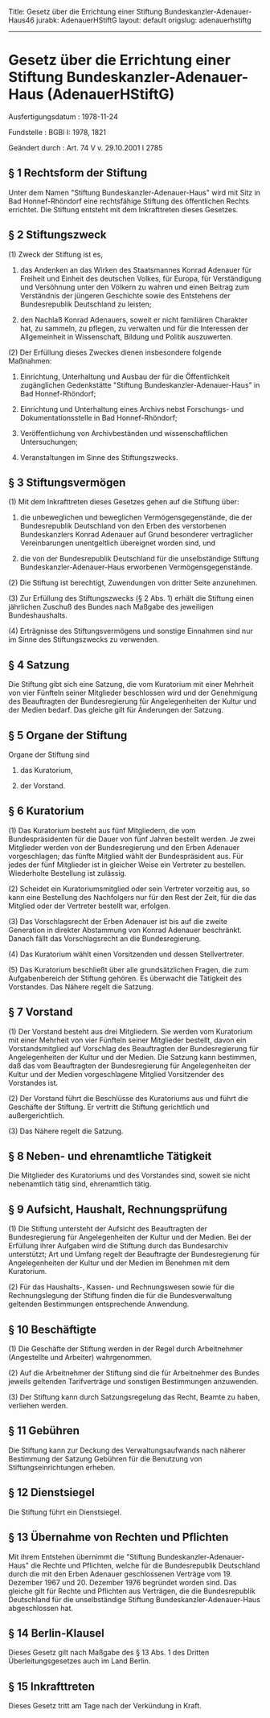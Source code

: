Title: Gesetz über die Errichtung einer Stiftung Bundeskanzler-Adenauer-Haus46
jurabk: AdenauerHStiftG
layout: default
origslug: adenauerhstiftg


---

# Gesetz über die Errichtung einer Stiftung Bundeskanzler-Adenauer-Haus (AdenauerHStiftG)

Ausfertigungsdatum
:   1978-11-24

Fundstelle
:   BGBl I: 1978, 1821

Geändert durch
:   Art. 74 V v. 29.10.2001 I 2785


## § 1 Rechtsform der Stiftung

Unter dem Namen "Stiftung Bundeskanzler-Adenauer-Haus" wird mit Sitz
in Bad Honnef-Rhöndorf eine rechtsfähige Stiftung des öffentlichen
Rechts errichtet. Die Stiftung entsteht mit dem Inkrafttreten dieses
Gesetzes.


## § 2 Stiftungszweck

(1) Zweck der Stiftung ist es,

1.  das Andenken an das Wirken des Staatsmannes Konrad Adenauer für
    Freiheit und Einheit des deutschen Volkes, für Europa, für
    Verständigung und Versöhnung unter den Völkern zu wahren und einen
    Beitrag zum Verständnis der jüngeren Geschichte sowie des Entstehens
    der Bundesrepublik Deutschland zu leisten;


2.  den Nachlaß Konrad Adenauers, soweit er nicht familiären Charakter
    hat, zu sammeln, zu pflegen, zu verwalten und für die Interessen der
    Allgemeinheit in Wissenschaft, Bildung und Politik auszuwerten.




(2) Der Erfüllung dieses Zweckes dienen insbesondere folgende
Maßnahmen:

1.  Einrichtung, Unterhaltung und Ausbau der für die Öffentlichkeit
    zugänglichen Gedenkstätte "Stiftung Bundeskanzler-Adenauer-Haus" in
    Bad Honnef-Rhöndorf;


2.  Einrichtung und Unterhaltung eines Archivs nebst Forschungs- und
    Dokumentationsstelle in Bad Honnef-Rhöndorf;


3.  Veröffentlichung von Archivbeständen und wissenschaftlichen
    Untersuchungen;


4.  Veranstaltungen im Sinne des Stiftungszwecks.





## § 3 Stiftungsvermögen

(1) Mit dem Inkrafttreten dieses Gesetzes gehen auf die Stiftung über:

1.  die unbeweglichen und beweglichen Vermögensgegenstände, die der
    Bundesrepublik Deutschland von den Erben des verstorbenen
    Bundeskanzlers Konrad Adenauer auf Grund besonderer vertraglicher
    Vereinbarungen unentgeltlich übereignet worden sind, und


2.  die von der Bundesrepublik Deutschland für die unselbständige Stiftung
    Bundeskanzler-Adenauer-Haus erworbenen Vermögensgegenstände.




(2) Die Stiftung ist berechtigt, Zuwendungen von dritter Seite
anzunehmen.

(3) Zur Erfüllung des Stiftungszwecks (§ 2 Abs. 1) erhält die Stiftung
einen jährlichen Zuschuß des Bundes nach Maßgabe des jeweiligen
Bundeshaushalts.

(4) Erträgnisse des Stiftungsvermögens und sonstige Einnahmen sind nur
im Sinne des Stiftungszwecks zu verwenden.


## § 4 Satzung

Die Stiftung gibt sich eine Satzung, die vom Kuratorium mit einer
Mehrheit von vier Fünfteln seiner Mitglieder beschlossen wird und der
Genehmigung des Beauftragten der Bundesregierung für Angelegenheiten
der Kultur und der Medien bedarf. Das gleiche gilt für Änderungen der
Satzung.


## § 5 Organe der Stiftung

Organe der Stiftung sind

1.  das Kuratorium,


2.  der Vorstand.





## § 6 Kuratorium

(1) Das Kuratorium besteht aus fünf Mitgliedern, die vom
Bundespräsidenten für die Dauer von fünf Jahren bestellt werden. Je
zwei Mitglieder werden von der Bundesregierung und den Erben Adenauer
vorgeschlagen; das fünfte Mitglied wählt der Bundespräsident aus. Für
jedes der fünf Mitglieder ist in gleicher Weise ein Vertreter zu
bestellen. Wiederholte Bestellung ist zulässig.

(2) Scheidet ein Kuratoriumsmitglied oder sein Vertreter vorzeitig
aus, so kann eine Bestellung des Nachfolgers nur für den Rest der
Zeit, für die das Mitglied oder der Vertreter bestellt war, erfolgen.

(3) Das Vorschlagsrecht der Erben Adenauer ist bis auf die zweite
Generation in direkter Abstammung von Konrad Adenauer beschränkt.
Danach fällt das Vorschlagsrecht an die Bundesregierung.

(4) Das Kuratorium wählt einen Vorsitzenden und dessen Stellvertreter.

(5) Das Kuratorium beschließt über alle grundsätzlichen Fragen, die
zum Aufgabenbereich der Stiftung gehören. Es überwacht die Tätigkeit
des Vorstandes. Das Nähere regelt die Satzung.


## § 7 Vorstand

(1) Der Vorstand besteht aus drei Mitgliedern. Sie werden vom
Kuratorium mit einer Mehrheit von vier Fünfteln seiner Mitglieder
bestellt, davon ein Vorstandsmitglied auf Vorschlag des Beauftragten
der Bundesregierung für Angelegenheiten der Kultur und der Medien. Die
Satzung kann bestimmen, daß das vom Beauftragten der Bundesregierung
für Angelegenheiten der Kultur und der Medien vorgeschlagene Mitglied
Vorsitzender des Vorstandes ist.

(2) Der Vorstand führt die Beschlüsse des Kuratoriums aus und führt
die Geschäfte der Stiftung. Er vertritt die Stiftung gerichtlich und
außergerichtlich.

(3) Das Nähere regelt die Satzung.


## § 8 Neben- und ehrenamtliche Tätigkeit

Die Mitglieder des Kuratoriums und des Vorstandes sind, soweit sie
nicht nebenamtlich tätig sind, ehrenamtlich tätig.


## § 9 Aufsicht, Haushalt, Rechnungsprüfung

(1) Die Stiftung untersteht der Aufsicht des Beauftragten der
Bundesregierung für Angelegenheiten der Kultur und der Medien. Bei der
Erfüllung ihrer Aufgaben wird die Stiftung durch das Bundesarchiv
unterstützt; Art und Umfang regelt der Beauftragte der Bundesregierung
für Angelegenheiten der Kultur und der Medien im Benehmen mit dem
Kuratorium.

(2) Für das Haushalts-, Kassen- und Rechnungswesen sowie für die
Rechnungslegung der Stiftung finden die für die Bundesverwaltung
geltenden Bestimmungen entsprechende Anwendung.


## § 10 Beschäftigte

(1) Die Geschäfte der Stiftung werden in der Regel durch Arbeitnehmer
(Angestellte und Arbeiter) wahrgenommen.

(2) Auf die Arbeitnehmer der Stiftung sind die für Arbeitnehmer des
Bundes jeweils geltenden Tarifverträge und sonstigen Bestimmungen
anzuwenden.

(3) Der Stiftung kann durch Satzungsregelung das Recht, Beamte zu
haben, verliehen werden.


## § 11 Gebühren

Die Stiftung kann zur Deckung des Verwaltungsaufwands nach näherer
Bestimmung der Satzung Gebühren für die Benutzung von
Stiftungseinrichtungen erheben.


## § 12 Dienstsiegel

Die Stiftung führt ein Dienstsiegel.


## § 13 Übernahme von Rechten und Pflichten

Mit ihrem Entstehen übernimmt die "Stiftung Bundeskanzler-Adenauer-
Haus" die Rechte und Pflichten, welche für die Bundesrepublik
Deutschland durch die mit den Erben Adenauer geschlossenen Verträge
vom 19. Dezember 1967 und 20. Dezember 1976 begründet worden sind. Das
gleiche gilt für Rechte und Pflichten aus Verträgen, die die
Bundesrepublik Deutschland für die unselbständige Stiftung
Bundeskanzler-Adenauer-Haus abgeschlossen hat.


## § 14 Berlin-Klausel

Dieses Gesetz gilt nach Maßgabe des § 13 Abs. 1 des Dritten
Überleitungsgesetzes auch im Land Berlin.


## § 15 Inkrafttreten

Dieses Gesetz tritt am Tage nach der Verkündung in Kraft.

